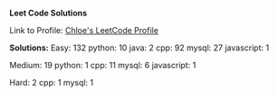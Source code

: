 **Leet Code Solutions**

Link to Profile: [Chloe's LeetCode Profile](https://leetcode.com/u/ChloeCrozier/)

**Solutions:**
Easy: 132
  python: 10
  java: 2
  cpp: 92
  mysql: 27
  javascript: 1

Medium: 19
  python: 1
  cpp: 11
  mysql: 6
  javascript: 1

Hard: 2
  cpp: 1
  mysql: 1